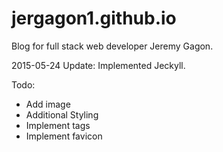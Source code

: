 jergagon1.github.io
===================

Blog for full stack web developer Jeremy Gagon.

2015-05-24 Update:
Implemented Jeckyll.

Todo:
* Add image
* Additional Styling
* Implement tags
* Implement favicon
